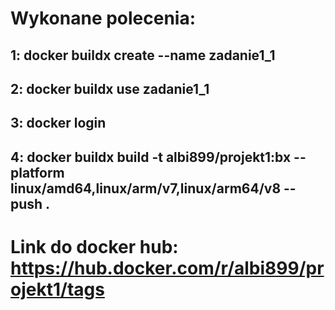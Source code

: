
# Wykonane polecenia: 
## 1: docker buildx create --name zadanie1_1
## 2: docker buildx use zadanie1_1
## 3: docker login
## 4: docker buildx build -t albi899/projekt1:bx --platform linux/amd64,linux/arm/v7,linux/arm64/v8 --push .

# Link do docker hub: https://hub.docker.com/r/albi899/projekt1/tags